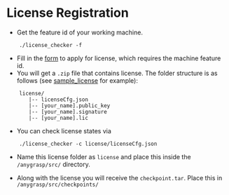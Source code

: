 # License Registration

* Get the feature id of your working machine.
```base
    ./license_checker -f
```
* Fill in the [form](https://forms.gle/XVV3Eip8njTYJEBo6) to apply for license, which requires the machine feature id.
* You will get a `.zip` file that contains license. The folder structure is as follows (see [sample_license](sample_license) for example):
```base
    license/
       |-- licenseCfg.json
       |-- [your_name].public_key
       |-- [your_name].signature
       |-- [your_name].lic
```
* You can check license states via
```base
    ./license_checker -c license/licenseCfg.json
```
* Name this license folder as `license` and place this inside the `/anygrasp/src/` directory.

* Along with the license you will receive the `checkpoint.tar`. Place this in `/anygrasp/src/checkpoints/`
